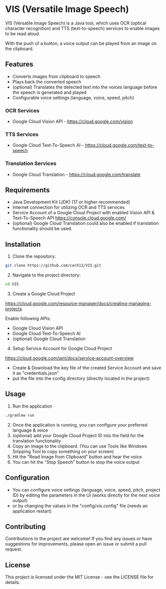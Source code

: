 # VIS (Versatile Image Speech)

VIS (Versatile Image Speech) is a Java tool, which uses OCR (optical character recognition) and TTS (text-to-speech) services to enable images to be read aloud.

With the push of a button, a voice output can be played from an image on the clipboard.

## Features

- Converts images from clipboard to speech
- Plays back the converted speech
- (optional) Translates the detected text into the voices language before the speech is generated and played
- Configurable voice settings (language, voice, speed, pitch)

### OCR Services
- Google Cloud Vision API - https://cloud.google.com/vision

### TTS Services
- Google Cloud Text-To-Speech AI - https://cloud.google.com/text-to-speech

### Translation Services
- Google Cloud Translation - https://cloud.google.com/translate

## Requirements

- Java Development Kit (JDK) (17 or higher recommended)
- Internet connection for utilizing OCR and TTS services
- Service Account of a Google Cloud Project with enabled Vision API & Text-To-Speech API https://console.cloud.google.com/
- (optional) Google Cloud Translation could also be enabled if translation functionality should be used.

## Installation

1. Clone the repository:

```bash
git clone https://github.com/cech12/VIS.git
```

2. Navigate to the project directory:

```bash
cd VIS
```

3. Create a Google Cloud Project

https://cloud.google.com/resource-manager/docs/creating-managing-projects

Enable following APIs:
- Google Cloud Vision API
- Google Cloud Text-To-Speech AI
- (optional) Google Cloud Translation

4. Setup Service Account for Google Cloud Project

https://cloud.google.com/iam/docs/service-account-overview

- Create & Download the key file of the created Service Account and save it as "credentials.json"
- put the file into the config directory (directly located in the project)

## Usage

1. Run the application

```bash
./gradlew run
```

2. Once the application is running, you can configure your preferred language & voice
3. (optional) add your Google Cloud Project ID into the field for the translation functionality
4. Copy an image to the clipboard. (You can use Tools like Windows Snipping Tool to copy something on your screen)
5. Hit the "Read Image from Clipboard" button and hear the voice
6. You can hit the "Stop Speech" button to stop the voice output

## Configuration

- You can configure voice settings (language, voice, speed, pitch, project ID) by editing the parameters in the UI (works directly for the next voice output)
- or by changing the values in the "config/vis.config" file (needs an application restart)

## Contributing

Contributions to the project are welcome! If you find any issues or have suggestions for improvements, please open an issue or submit a pull request.

## License

This project is licensed under the MIT License - see the LICENSE file for details.